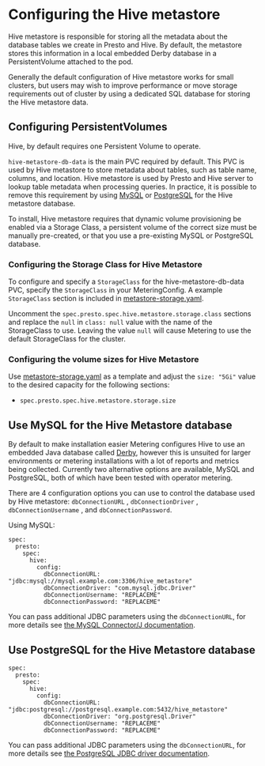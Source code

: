 # Configuring the Hive metastore

Hive metastore is responsible for storing all the metadata about the database tables we create in Presto and Hive.
By default, the metastore stores this information in a local embedded Derby database in a PersistentVolume attached to the pod.

Generally the default configuration of Hive metastore works for small clusters, but users may wish to improve performance or move storage requirements out of cluster by using a dedicated SQL database for storing the Hive metastore data.

## Configuring PersistentVolumes

Hive, by default requires one Persistent Volume to operate.

`hive-metastore-db-data` is the main PVC required by default.
This PVC is used by Hive metastore to store metadata about tables, such as table name, columns, and location.
Hive metastore is used by Presto and Hive server to lookup table metadata when processing queries.
In practice, it is possible to remove this requirement by using [MySQL](#use-mysql-for-the-hive-metastore-database) or [PostgreSQL](#use-postgresql-for-the-hive-metastore-database) for the Hive metastore database.

To install, Hive metastore requires that dynamic volume provisioning be enabled via a Storage Class, a persistent volume of the correct size must be manually pre-created, or that you use a pre-existing MySQL or PostgreSQL database.

### Configuring the Storage Class for Hive Metastore

To configure and specify a `StorageClass` for the hive-metastore-db-data PVC, specify the `StorageClass` in your MeteringConfig.
A example `StorageClass` section is included in [metastore-storage.yaml][metastore-storage-config].

Uncomment the `spec.presto.spec.hive.metastore.storage.class` sections and replace the `null` in `class: null` value with the name of the StorageClass to use.
Leaving the value `null` will cause Metering to use the default StorageClass for the cluster.

### Configuring the volume sizes for Hive Metastore

Use [metastore-storage.yaml][metastore-storage-config] as a template and adjust the `size: "5Gi"` value to the desired capacity for the following sections:

- `spec.presto.spec.hive.metastore.storage.size`

## Use MySQL for the Hive Metastore database

By default to make installation easier Metering configures Hive to use an embedded Java database called [Derby](https://db.apache.org/derby/#What+is+Apache+Derby%3F), however this is unsuited for larger environments or metering installations with a lot of reports and metrics being collected.
Currently two alternative options are available, MySQL and PostgreSQL, both of which have been tested with operator metering.

There are 4 configuration options you can use to control the database used by Hive metastore: `dbConnectionURL` , `dbConnectionDriver` , `dbConnectionUsername` , and `dbConnectionPassword`.

Using MySQL:

```
spec:
  presto:
    spec:
      hive:
        config:
          dbConnectionURL: "jdbc:mysql://mysql.example.com:3306/hive_metastore"
          dbConnectionDriver: "com.mysql.jdbc.Driver"
          dbConnectionUsername: "REPLACEME"
          dbConnectionPassword: "REPLACEME"
```

You can pass additional JDBC parameters using the `dbConnectionURL`, for more details see [the MySQL Connector/J documentation](https://dev.mysql.com/doc/connector-j/5.1/en/connector-j-reference-configuration-properties.html).

## Use PostgreSQL for the Hive Metastore database

```
spec:
  presto:
    spec:
      hive:
        config:
          dbConnectionURL: "jdbc:postgresql://postgresql.example.com:5432/hive_metastore"
          dbConnectionDriver: "org.postgresql.Driver"
          dbConnectionUsername: "REPLACEME"
          dbConnectionPassword: "REPLACEME"
```

You can pass additional JDBC parameters using the `dbConnectionURL`, for more details see [the PostgreSQL JDBC driver documentation](https://jdbc.postgresql.org/documentation/head/connect.html#connection-parameters).

[metastore-storage-config]: ../manifests/metering-config/metastore-storage.yaml

